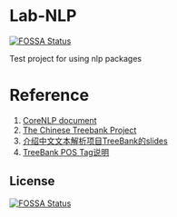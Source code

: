 # Lab-NLP
[![FOSSA Status](https://app.fossa.io/api/projects/git%2Bgithub.com%2FYunlong-He%2FLab-NLP.svg?type=shield)](https://app.fossa.io/projects/git%2Bgithub.com%2FYunlong-He%2FLab-NLP?ref=badge_shield)

Test project for using nlp packages



# Reference
1. <a href="http://stanfordnlp.github.io/CoreNLP/annotators.html">CoreNLP document</a>
2. <a href="http://www.cs.brandeis.edu/~clp/ctb/">The Chinese Treebank Project</a>
3. <a href="http://www.cs.brandeis.edu/~xuen/talks/tlt-12012012.pdf">介绍中文文本解析项目TreeBank的slides</a>
4. <a href="http://www.cs.brandeis.edu/~clp/ctb/posguide.3rd.ch.pdf">TreeBank POS Tag说明</a>

## License
[![FOSSA Status](https://app.fossa.io/api/projects/git%2Bgithub.com%2FYunlong-He%2FLab-NLP.svg?type=large)](https://app.fossa.io/projects/git%2Bgithub.com%2FYunlong-He%2FLab-NLP?ref=badge_large)